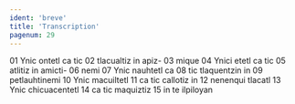 ```yaml
---
ident: 'breve'
title: 'Transcription'
pagenum: 29
---
```

01  Ynic ontetl ca tic
02  tlacualtiz in apiz-
03  mique
04  Ynici etetl ca tic
05  atlitiz in amicti-
06  nemi
07  Ynic nauhtetl ca
08  tic tlaquentzin in
09  petlauhtinemi
10  Ynic macuiltetl
11  ca tic callotiz in
12  nenenqui tlacatl
13  Ynic chicuacentetl
14  ca tic maquiztiz
15  in te ilpiloyan

